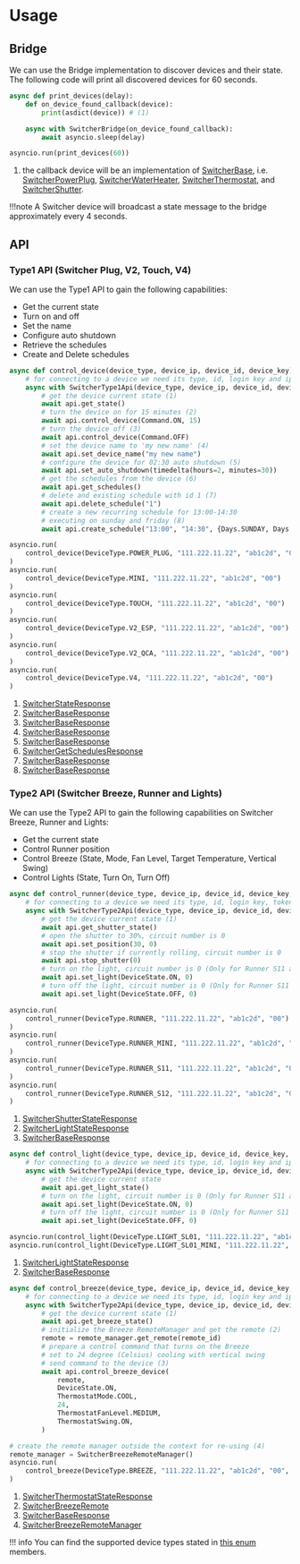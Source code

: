 
# Usage

## Bridge

We can use the Bridge implementation to discover devices and their state.
The following code will print all discovered devices for 60 seconds.

```python
async def print_devices(delay):
    def on_device_found_callback(device):
        print(asdict(device)) # (1)

    async with SwitcherBridge(on_device_found_callback):
        await asyncio.sleep(delay)

asyncio.run(print_devices(60))
```

1. the callback device will be an implementation of [SwitcherBase](./codedocs.md#src.aioswitcher.device.SwitcherBase),
    i.e. [SwitcherPowerPlug](./codedocs.md#src.aioswitcher.device.SwitcherPowerPlug),
    [SwitcherWaterHeater](./codedocs.md#src.aioswitcher.device.SwitcherWaterHeater),
    [SwitcherThermostat](./codedocs.md#src.aioswitcher.device.SwitcherThermostat), and
    [SwitcherShutter](./codedocs.md#src.aioswitcher.device.SwitcherShutter).

!!!note
    A Switcher device will broadcast a state message to the bridge approximately every 4 seconds.

## API

### Type1 API (Switcher Plug, V2, Touch, V4)

We can use the Type1 API to gain the following capabilities:

- Get the current state
- Turn on and off
- Set the name
- Configure auto shutdown
- Retrieve the schedules
- Create and Delete schedules

```python
async def control_device(device_type, device_ip, device_id, device_key) :
    # for connecting to a device we need its type, id, login key and ip address
    async with SwitcherType1Api(device_type, device_ip, device_id, device_key) as api:
        # get the device current state (1)
        await api.get_state()
        # turn the device on for 15 minutes (2)
        await api.control_device(Command.ON, 15)
        # turn the device off (3)
        await api.control_device(Command.OFF)
        # set the device name to 'my new name' (4)
        await api.set_device_name("my new name")
        # configure the device for 02:30 auto shutdown (5)
        await api.set_auto_shutdown(timedelta(hours=2, minutes=30))
        # get the schedules from the device (6)
        await api.get_schedules()
        # delete and existing schedule with id 1 (7)
        await api.delete_schedule("1")
        # create a new recurring schedule for 13:00-14:30
        # executing on sunday and friday (8)
        await api.create_schedule("13:00", "14:30", {Days.SUNDAY, Days.FRIDAY})

asyncio.run(
    control_device(DeviceType.POWER_PLUG, "111.222.11.22", "ab1c2d", "00")
)
asyncio.run(
    control_device(DeviceType.MINI, "111.222.11.22", "ab1c2d", "00")
)
asyncio.run(
    control_device(DeviceType.TOUCH, "111.222.11.22", "ab1c2d", "00")
)
asyncio.run(
    control_device(DeviceType.V2_ESP, "111.222.11.22", "ab1c2d", "00")
)
asyncio.run(
    control_device(DeviceType.V2_QCA, "111.222.11.22", "ab1c2d", "00")
)
asyncio.run(
    control_device(DeviceType.V4, "111.222.11.22", "ab1c2d", "00")
)
```

1. [SwitcherStateResponse](./codedocs.md#src.aioswitcher.api.messages.SwitcherStateResponse)
2. [SwitcherBaseResponse](./codedocs.md#src.aioswitcher.api.messages.SwitcherBaseResponse)
3. [SwitcherBaseResponse](./codedocs.md#src.aioswitcher.api.messages.SwitcherBaseResponse)
4. [SwitcherBaseResponse](./codedocs.md#src.aioswitcher.api.messages.SwitcherBaseResponse)
5. [SwitcherBaseResponse](./codedocs.md#src.aioswitcher.api.messages.SwitcherBaseResponse)
6. [SwitcherGetSchedulesResponse](./codedocs.md#src.aioswitcher.api.messages.SwitcherGetSchedulesResponse)
7. [SwitcherBaseResponse](./codedocs.md#src.aioswitcher.api.messages.SwitcherBaseResponse)
8. [SwitcherBaseResponse](./codedocs.md#src.aioswitcher.api.messages.SwitcherBaseResponse)

### Type2 API (Switcher Breeze, Runner and Lights)

We can use the Type2 API to gain the following capabilities on Switcher Breeze, Runner and Lights:

- Get the current state
- Control Runner position
- Control Breeze (State, Mode, Fan Level, Target Temperature, Vertical Swing)
- Control Lights (State, Turn On, Turn Off)

```python
async def control_runner(device_type, device_ip, device_id, device_key, token) :
    # for connecting to a device we need its type, id, login key, token and ip address
    async with SwitcherType2Api(device_type, device_ip, device_id, device_key, token) as api:
        # get the device current state (1)
        await api.get_shutter_state()
        # open the shutter to 30%, circuit number is 0
        await api.set_position(30, 0)
        # stop the shutter if currently rolling, circuit number is 0
        await api.stop_shutter(0)
        # turn on the light, circuit number is 0 (Only for Runner S11 and Runner S12)
        await api.set_light(DeviceState.ON, 0)
        # turn off the light, circuit number is 0 (Only for Runner S11 and Runner S12)
        await api.set_light(DeviceState.OFF, 0)

asyncio.run(
    control_runner(DeviceType.RUNNER, "111.222.11.22", "ab1c2d", "00")
)
asyncio.run(
    control_runner(DeviceType.RUNNER_MINI, "111.222.11.22", "ab1c2d", "00")
)
asyncio.run(
    control_runner(DeviceType.RUNNER_S11, "111.222.11.22", "ab1c2d", "00", "zvVvd7JxtN7CgvkD1Psujw==")
)
asyncio.run(
    control_runner(DeviceType.RUNNER_S12, "111.222.11.22", "ab1c2d", "00", "zvVvd7JxtN7CgvkD1Psujw==")
)
```

1. [SwitcherShutterStateResponse](./codedocs.md#src.aioswitcher.api.messages.SwitcherShutterStateResponse)
2. [SwitcherLightStateResponse](./codedocs.md#src.aioswitcher.api.messages.SwitcherLightStateResponse)
3. [SwitcherBaseResponse](./codedocs.md#src.aioswitcher.api.messages.SwitcherBaseResponse)

  ```python
  async def control_light(device_type, device_ip, device_id, device_key, token) :
      # for connecting to a device we need its type, id, login key and ip address
      async with SwitcherType2Api(device_type, device_ip, device_id, device_key, token) as api:
          # get the device current state
          await api.get_light_state()
          # turn on the light, circuit number is 0 (Only for Runner S11 and Runner S12)
          await api.set_light(DeviceState.ON, 0)
          # turn off the light, circuit number is 0 (Only for Runner S11 and Runner S12)
          await api.set_light(DeviceState.OFF, 0)

  asyncio.run(control_light(DeviceType.LIGHT_SL01, "111.222.11.22", "ab1c2d", "00", "zvVvd7JxtN7CgvkD1Psujw=="))
  asyncio.run(control_light(DeviceType.LIGHT_SL01_MINI, "111.222.11.22", "ab1c2d", "00", "zvVvd7JxtN7CgvkD1Psujw=="))
  ```
1. [SwitcherLightStateResponse](./codedocs.md#src.aioswitcher.api.messages.SwitcherLightStateResponse)
2. [SwitcherBaseResponse](./codedocs.md#src.aioswitcher.api.messages.SwitcherBaseResponse)

```python
async def control_breeze(device_type, device_ip, device_id, device_key, remote_manager, remote_id) :
    # for connecting to a device we need its type, id, login key and ip address
    async with SwitcherType2Api(device_type, device_ip, device_id, device_key) as api:
        # get the device current state (1)
        await api.get_breeze_state()
        # initialize the Breeze RemoteManager and get the remote (2)
        remote = remote_manager.get_remote(remote_id)
        # prepare a control command that turns on the Breeze
        # set to 24 degree (Celsius) cooling with vertical swing
        # send command to the device (3)
        await api.control_breeze_device(
            remote,
            DeviceState.ON,
            ThermostatMode.COOL,
            24,
            ThermostatFanLevel.MEDIUM,
            ThermostatSwing.ON,
        )

# create the remote manager outside the context for re-using (4)
remote_manager = SwitcherBreezeRemoteManager()
asyncio.run(
    control_breeze(DeviceType.BREEZE, "111.222.11.22", "ab1c2d", "00", remote_manager, "DLK65863")
)
```

1. [SwitcherThermostatStateResponse](./codedocs.md#src.aioswitcher.api.messages.SwitcherThermostatStateResponse)
2. [SwitcherBreezeRemote](./codedocs.md#src.aioswitcher.api.messages.SwitcherBreezeRemote)
3. [SwitcherBaseResponse](./codedocs.md#src.aioswitcher.api.messages.SwitcherBaseResponse)
4. [SwitcherBreezeRemoteManager](./codedocs.md#src.aioswitcher.api.SwitcherBreezeRemoteManager)

!!! info
    You can find the supported device types stated in [this enum](./codedocs.md#src.aioswitcher.device.DeviceType) members.
